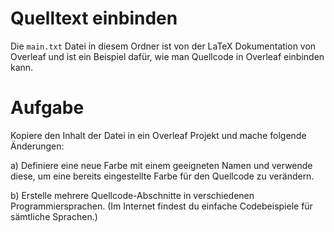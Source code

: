 # Quelltext einbinden

Die `main.txt` Datei in diesem Ordner ist von der LaTeX Dokumentation von Overleaf und ist ein Beispiel dafür, wie man Quellcode in Overleaf einbinden kann.

# Aufgabe 

Kopiere den Inhalt der Datei in ein Overleaf Projekt und mache folgende Änderungen:

a) Definiere eine neue Farbe mit einem geeigneten Namen und verwende diese, um eine bereits eingestellte Farbe für den Quellcode zu verändern.

b) Erstelle mehrere Quellcode-Abschnitte in verschiedenen Programmiersprachen. (Im Internet findest du einfache Codebeispiele für sämtliche Sprachen.)
